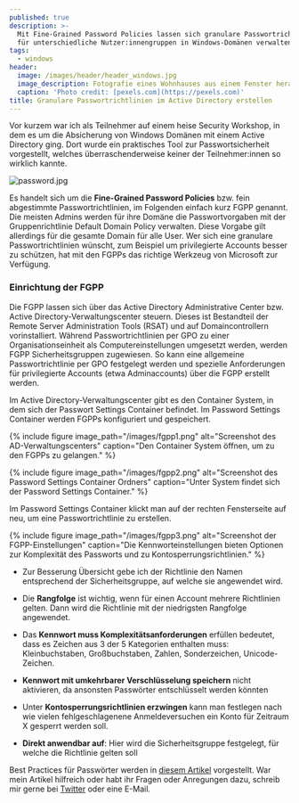 ```yaml
---
published: true
description: >-
  Mit Fine-Grained Password Policies lassen sich granulare Passwortrichtlinien
  für unterschiedliche Nutzer:innengruppen in Windows-Domänen verwalten.
tags:
  - windows
header:
  image: /images/header/header_windows.jpg
  image_description: Fotografie eines Wohnhauses aus einem Fenster heraus.
  caption: 'Photo credit: [pexels.com](https://pexels.com)'
title: Granulare Passwortrichtlinien im Active Directory erstellen
---
```


Vor kurzem war ich als Teilnehmer auf einem heise Security Workshop, in dem es um die Absicherung von Windows Domänen mit einem Active Directory ging. Dort wurde ein praktisches Tool zur Passwortsicherheit vorgestellt, welches überraschenderweise keiner der Teilnehmer:innen so wirklich kannte.

![password.jpg]({{site.baseurl}}/images/password.jpg)

Es handelt sich um die **Fine-Grained Password Policies** bzw. fein abgestimmte Passwortrichtlinien, im Folgenden einfach kurz FGPP genannt. Die meisten Admins werden für ihre Domäne die Passwortvorgaben mit der Gruppenrichtlinie Default Domain Policy verwalten. Diese Vorgabe gilt allerdings für die gesamte Domain für alle User. Wer sich eine granulare Passwortrichtlinien wünscht, zum Beispiel um privilegierte Accounts besser zu schützen, hat mit den FGPPs das richtige Werkzeug von Microsoft zur Verfügung.

### Einrichtung der FGPP

Die FGPP lassen sich über das Active Directory Administrative Center bzw. Active Directory-Verwaltungscenter steuern. Dieses ist Bestandteil der Remote Server Administration Tools (RSAT) und auf Domaincontrollern vorinstalliert. Während Passwortrichtlinien per GPO zu einer Organisationseinheit als Computereinstellungen umgesetzt werden, werden FGPP Sicherheitsgruppen zugewiesen. So kann eine allgemeine Passwortrichtlinie per GPO festgelegt werden und spezielle Anforderungen für privilegierte Accounts (etwa Adminaccounts) über die FGPP erstellt werden.

Im Active Directory-Verwaltungscenter gibt es den Container System, in dem sich der Passwort Settings Container befindet. Im Password Settings Container werden FGPPs konfiguriert und gespeichert.

{% include figure image_path="/images/fgpp1.png" alt="Screenshot des AD-Verwaltungscenters" caption="Den Container System öffnen, um zu den FGPPs zu gelangen." %}

{% include figure image_path="/images/fgpp2.png" alt="Screenshot des Password Settings Container Ordners" caption="Unter System findet sich der Password Settings Container." %}

Im Password Settings Container klickt man auf der rechten Fensterseite auf neu, um eine Passwortrichtlinie zu erstellen.

{% include figure image_path="/images/fgpp3.png" alt="Screenshot der FGPP-Einstellungen" caption="Die Kennworteinstellungen bieten Optionen zur Komplexität des Passworts und zu Kontosperrungsrichtlinien." %}

- Zur Besserung Übersicht gebe ich der Richtlinie den Namen entsprechend der Sicherheitsgruppe, auf welche sie angewendet wird.

- Die **Rangfolge** ist wichtig, wenn für einen Account mehrere Richtlinien gelten. Dann wird die Richtlinie mit der niedrigsten Rangfolge angewendet.

- Das **Kennwort muss Komplexitätsanforderungen** erfüllen bedeutet, dass es Zeichen aus 3 der 5 Kategorien enthalten muss: Kleinbuchstaben, Großbuchstaben, Zahlen, Sonderzeichen, Unicode-Zeichen.

- **Kennwort mit umkehrbarer Verschlüsselung speichern** nicht aktivieren, da ansonsten Passwörter entschlüsselt werden könnten
    
- Unter **Kontosperrungsrichtlinien erzwingen** kann man festlegen nach wie vielen fehlgeschlagenene Anmeldeversuchen ein Konto für Zeitraum X gesperrt werden soll.

- **Direkt anwendbar auf**: Hier wird die Sicherheitsgruppe festgelegt, für welche die Richtlinie gelten soll

Best Practices für Passwörter werden in [diesem Artikel](https://www.netwrix.com/password_best_practice.html) vorgestellt. War mein Artikel hilfreich oder habt ihr Fragen oder Anregungen dazu, schreib mir gerne bei [Twitter](https://twitter.com/jln0x1) oder eine E-Mail.
